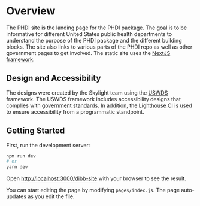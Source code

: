 # Overview

The PHDI site is the landing page for the PHDI package. The goal is to be informative for different United States public health departments to understand the purpose of the PHDI package and the different building blocks. The site also links to various parts of the PHDI repo as well as other government pages to get involved. The static site uses the [NextJS framework](https://nextjs.org/).

## Design and Accessibility

The designs were created by the Skylight team using the [USWDS](https://designsystem.digital.gov/) framework. The USWDS framework includes accessibility designs that complies with [government standards](https://designsystem.digital.gov/documentation/accessibility/). In addition, the [Lighthouse CI](https://web.dev/lighthouse-ci/) is used to ensure accessibility from a programmatic standpoint.

## Getting Started

First, run the development server:

```bash
npm run dev
# or
yarn dev
```

Open [http://localhost:3000/dibb-site](http://localhost:3000/dibb-site) with your browser to see the result.

You can start editing the page by modifying `pages/index.js`. The page auto-updates as you edit the file.
